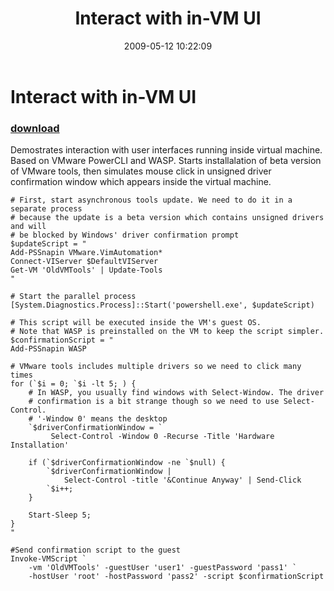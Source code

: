 ﻿---
pid:            1094
parent:         0
children:       
poster:         Andrey Anastasov
title:          Interact with in-VM UI
date:           2009-05-12 10:22:09
description:    Demostrates interaction with user interfaces running inside virtual machine. Based on VMware PowerCLI and WASP. Starts installalation of beta version of VMware tools, then simulates mouse click in unsigned driver confirmation window which appears inside the virtual machine.
format:         posh
---

# Interact with in-VM UI

### [download](1094.ps1)  

Demostrates interaction with user interfaces running inside virtual machine. Based on VMware PowerCLI and WASP. Starts installalation of beta version of VMware tools, then simulates mouse click in unsigned driver confirmation window which appears inside the virtual machine.

```posh
# First, start asynchronous tools update. We need to do it in a separate process
# because the update is a beta version which contains unsigned drivers and will
# be blocked by Windows' driver confirmation prompt
$updateScript = "
Add-PSSnapin VMware.VimAutomation*
Connect-VIServer $DefaultVIServer
Get-VM 'OldVMTools' | Update-Tools
"

# Start the parallel process
[System.Diagnostics.Process]::Start('powershell.exe', $updateScript)

# This script will be executed inside the VM's guest OS.
# Note that WASP is preinstalled on the VM to keep the script simpler.
$confirmationScript = "
Add-PSSnapin WASP

# VMware tools includes multiple drivers so we need to click many times
for (`$i = 0; `$i -lt 5; ) {
	# In WASP, you usually find windows with Select-Window. The driver
	# confirmation is a bit strange though so we need to use Select-Control.
	# '-Window 0' means the desktop
	`$driverConfirmationWindow = `
         Select-Control -Window 0 -Recurse -Title 'Hardware Installation'
	
	if (`$driverConfirmationWindow -ne `$null) {
		`$driverConfirmationWindow |
		    Select-Control -title '&Continue Anyway' | Send-Click
		`$i++;
	}
	
	Start-Sleep 5;
}
"

#Send confirmation script to the guest
Invoke-VMScript `
    -vm 'OldVMTools' -guestUser 'user1' -guestPassword 'pass1' `
    -hostUser 'root' -hostPassword 'pass2' -script $confirmationScript

```
